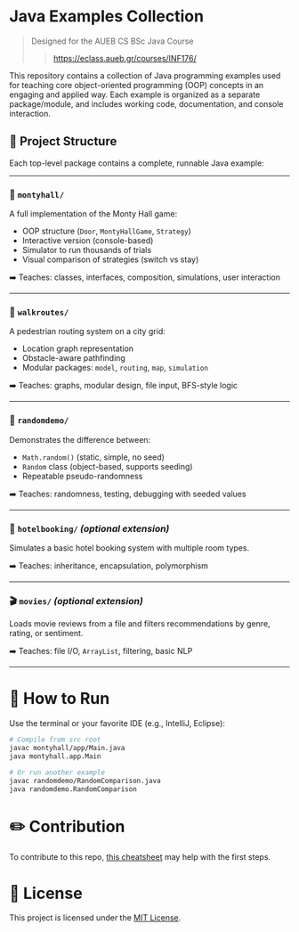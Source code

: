 # Java Examples Collection

> Designed for the AUEB CS BSc Java Course
>> https://eclass.aueb.gr/courses/INF176/

This repository contains a collection of Java programming examples used for teaching core object-oriented programming (OOP) concepts in an engaging and applied way. Each example is organized as a separate package/module, and includes working code, documentation, and console interaction.

## 📁 Project Structure

Each top-level package contains a complete, runnable Java example:

---

### 🎲 `montyhall/`

A full implementation of the Monty Hall game:

- OOP structure (`Door`, `MontyHallGame`, `Strategy`)
- Interactive version (console-based)
- Simulator to run thousands of trials
- Visual comparison of strategies (switch vs stay)

➡️ Teaches: classes, interfaces, composition, simulations, user interaction

---

### 🚶 `walkroutes/`

A pedestrian routing system on a city grid:

- Location graph representation
- Obstacle-aware pathfinding
- Modular packages: `model`, `routing`, `map`, `simulation`

➡️ Teaches: graphs, modular design, file input, BFS-style logic

---

### 🎯 `randomdemo/`

Demonstrates the difference between:

- `Math.random()` (static, simple, no seed)
- `Random` class (object-based, supports seeding)
- Repeatable pseudo-randomness

➡️ Teaches: randomness, testing, debugging with seeded values

---

### 🏨 `hotelbooking/` *(optional extension)*

Simulates a basic hotel booking system with multiple room types.

➡️ Teaches: inheritance, encapsulation, polymorphism

---

### 🎬 `movies/` *(optional extension)*

Loads movie reviews from a file and filters recommendations by genre, rating, or sentiment.

➡️ Teaches: file I/O, `ArrayList`, filtering, basic NLP

---

# 🧪 How to Run

Use the terminal or your favorite IDE (e.g., IntelliJ, Eclipse):

```bash
# Compile from src root
javac montyhall/app/Main.java
java montyhall.app.Main

# Or run another example
javac randomdemo/RandomComparison.java
java randomdemo.RandomComparison
```

# ✏️ Contribution 

To contribute to this repo, [this cheatsheet](/git_cheatsheet.md) may help with the first steps. 

# 📄 License

This project is licensed under the [MIT License](LICENSE).
